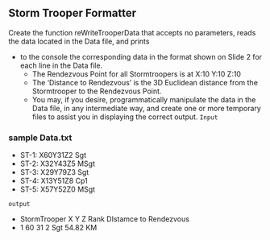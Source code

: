 ## Storm Trooper Formatter
Create the function reWriteTrooperData that accepts no parameters, reads the data located in the Data file, and prints
- to the console the corresponding data in the format shown on Slide 2 for each line in the Data file.
  - The Rendezvous Point for all Stormtroopers is at X:10 Y:10 Z:10
  - The ‘Distance to Rendezvous’ is the 3D Euclidean distance from the Stormtrooper to the Rendezvous Point.
  - You may, if you desire, programmatically manipulate the data in the Data file, in any intermediate way, and create one or more temporary files to assist you in displaying the correct output.
```Input```
### sample Data.txt
  - ST-1: X60Y31Z2 Sgt
  - ST-2: X32Y43Z5 MSgt
  - ST-3: X29Y79Z3 Sgt
  - ST-4: X13Y51Z8 Cp1
  - ST-5: X57Y52Z0 MSgt

```output``` 
- StormTrooper     X        Y     Z    Rank       DIstamce to Rendezvous
- 1                60      31    2    Sgt         54.82 KM